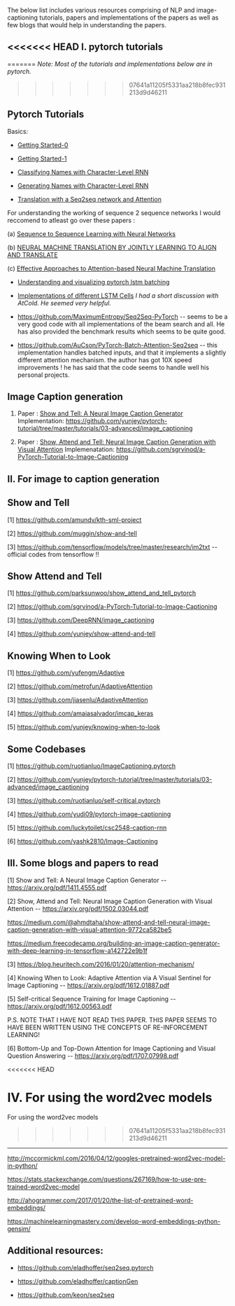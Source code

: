 The below list includes various resources comprising of NLP and image-captioning tutorials, papers and implementations of the papers as well as few blogs that would help in understanding the papers.

<<<<<<< HEAD
I. pytorch tutorials 
------------------------------------
=======
*Note: Most of the tutorials and implementations below are in pytorch.*
>>>>>>> 07641a11205f5331aa218b8fec931213d9d46211

Pytorch Tutorials 
------------------------------------
Basics:

- [Getting Started-0](https://pytorch.org/tutorials/beginner/deep_learning_nlp_tutorial.html)

- [Getting Started-1](https://github.com/hunkim/PyTorchZeroToAll)

- [Classifying Names with Character-Level RNN](https://pytorch.org/tutorials/intermediate/char_rnn_classification_tutorial.html#sphx-glr-intermediate-char-rnn-classification-tutorial-py)

- [Generating Names with Character-Level RNN](https://pytorch.org/tutorials/intermediate/char_rnn_generation_tutorial.html)

- [Translation with a Seq2seq network and Attention](https://pytorch.org/tutorials/intermediate/seq2seq_translation_tutorial.html)

For understanding the working of sequence 2 sequence networks 
I would reccomend to atleast go over these papers : 

(a) [Sequence to Sequence Learning with Neural Networks](https://arxiv.org/pdf/1409.3215.pdf)

(b) [NEURAL MACHINE TRANSLATION BY JOINTLY LEARNING  TO ALIGN AND TRANSLATE](https://arxiv.org/pdf/1409.0473.pdf)

(c) [Effective Approaches to Attention-based Neural Machine Translation](https://arxiv.org/pdf/1508.04025.pdf)

- [Understanding and visualizing pytorch lstm batching](https://github.com/ngarneau/understanding-pytorch-batching-lstm)

- [Implementations of different LSTM Cells](https://github.com/Atcold/pytorch-CortexNet)
*I had a short discussion with AtCold. He seemed very helpful.*

- https://github.com/MaximumEntropy/Seq2Seq-PyTorch -- seems to be a very good code with all implementations of the beam search and all. He has also provided the benchmark results which seems to be quite good.

- https://github.com/AuCson/PyTorch-Batch-Attention-Seq2seq -- this implementation handles batched inputs, and that it implements a slightly different attention mechanism. the author has got 10X speed improvements ! he has said that the code seems to handle well his personal projects.



Image Caption generation
------------------------------------
1. Paper : [Show and Tell: A Neural Image Caption Generator](https://arxiv.org/pdf/1411.4555.pdf)
Implementation: https://github.com/yunjey/pytorch-tutorial/tree/master/tutorials/03-advanced/image_captioning

2. Paper : [Show, Attend and Tell: Neural Image Caption Generation with Visual Attention](https://arxiv.org/pdf/1502.03044.pdf)
Implemenatation: https://github.com/sgrvinod/a-PyTorch-Tutorial-to-Image-Captioning


II. For image to caption generation
------------------------------------
Show and Tell
-------------
[1] https://github.com/amundv/kth-sml-project

[2] https://github.com/muggin/show-and-tell

[3] https://github.com/tensorflow/models/tree/master/research/im2txt -- official codes from tensorflow !!

Show Attend and Tell
-------------------------
[1] https://github.com/parksunwoo/show_attend_and_tell_pytorch

[2] https://github.com/sgrvinod/a-PyTorch-Tutorial-to-Image-Captioning

[3] https://github.com/DeepRNN/image_captioning

[4] https://github.com/yunjey/show-attend-and-tell

Knowing When to Look
----------------------
[1] https://github.com/yufengm/Adaptive

[2] https://github.com/metrofun/AdaptiveAttention

[3] https://github.com/jiasenlu/AdaptiveAttention

[4] https://github.com/amaiasalvador/imcap_keras

[5] https://github.com/yunjey/knowing-when-to-look

Some Codebases
----------------

[1] https://github.com/ruotianluo/ImageCaptioning.pytorch

[2] https://github.com/yunjey/pytorch-tutorial/tree/master/tutorials/03-advanced/image_captioning

[3] https://github.com/ruotianluo/self-critical.pytorch

[4] https://github.com/yudi09/pytorch-image-captioning

[5] https://github.com/luckytoilet/csc2548-caption-rnn

[6] https://github.com/yashk2810/Image-Captioning


III. Some blogs and papers to read 
-----------------------------

[1] Show and Tell: A Neural Image Caption Generator -- https://arxiv.org/pdf/1411.4555.pdf

[2] Show, Attend and Tell: Neural Image Caption Generation with Visual Attention -- https://arxiv.org/pdf/1502.03044.pdf

https://medium.com/@ahmdtaha/show-attend-and-tell-neural-image-caption-generation-with-visual-attention-9772ca582be5

https://medium.freecodecamp.org/building-an-image-caption-generator-with-deep-learning-in-tensorflow-a142722e9b1f

[3] https://blog.heuritech.com/2016/01/20/attention-mechanism/

[4] Knowing When to Look: Adaptive Attention via A Visual Sentinel for Image Captioning -- https://arxiv.org/pdf/1612.01887.pdf

[5] Self-critical Sequence Training for Image Captioning -- https://arxiv.org/pdf/1612.00563.pdf

P.S. NOTE THAT I HAVE NOT READ THIS PAPER. THIS PAPER SEEMS TO HAVE BEEN WRITTEN USING THE CONCEPTS OF RE-INFORCEMENT LEARNING!

[6] Bottom-Up and Top-Down Attention for Image Captioning and Visual Question Answering -- https://arxiv.org/pdf/1707.07998.pdf

<<<<<<< HEAD



IV. For using the word2vec models
=======
For using the word2vec models
>>>>>>> 07641a11205f5331aa218b8fec931213d9d46211
------------------------------------

http://mccormickml.com/2016/04/12/googles-pretrained-word2vec-model-in-python/

https://stats.stackexchange.com/questions/267169/how-to-use-pre-trained-word2vec-model

http://ahogrammer.com/2017/01/20/the-list-of-pretrained-word-embeddings/

https://machinelearningmastery.com/develop-word-embeddings-python-gensim/

Additional resources:
----------------------

- https://github.com/eladhoffer/seq2seq.pytorch

- https://github.com/eladhoffer/captionGen

- https://github.com/keon/seq2seq

